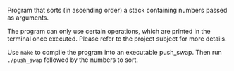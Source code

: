 Program that sorts (in ascending order) a stack containing numbers passed as arguments.

The program can only use certain operations, which are printed in the terminal once executed.
Please refer to the project subject for more details.

Use `make` to compile the program into an executable push_swap.
Then run `./push_swap` followed by the numbers to sort.
